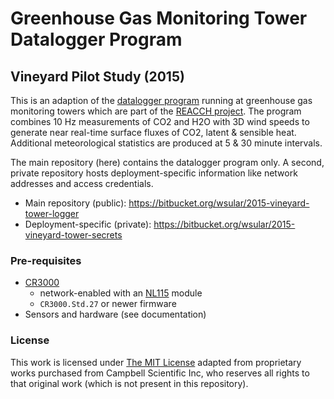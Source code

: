 Greenhouse Gas Monitoring Tower Datalogger Program
==================================================

Vineyard Pilot Study (2015)
---------------------------

This is an adaption of the [datalogger program][1] running at greenhouse gas 
monitoring towers which are part of the [REACCH project][2]. The program 
combines 10 Hz measurements of CO2 and H2O with 3D wind speeds to generate near
real-time surface fluxes of CO2, latent & sensible heat. Additional 
meteorological statistics are produced at 5 & 30 minute intervals. 

  [1]: https://bitbucket.org/wsular/2011-reacch-tower-logger
  [2]: http://www.reacchpna.org

The main repository (here) contains the datalogger program only. A second, 
private repository hosts deployment-specific information like network addresses 
and access credentials. 

* Main repository (public): <https://bitbucket.org/wsular/2015-vineyard-tower-logger>
* Deployment-specific (private): <https://bitbucket.org/wsular/2015-vineyard-tower-secrets>

### Pre-requisites ###

* [CR3000](https://campbellsci.com/cr3000)
    * network-enabled with an [NL115](https://campbellsci.com/nl115) module
    * `CR3000.Std.27` or newer firmware
* Sensors and hardware (see documentation)


### License ####

This work is licensed under [The MIT License][3] adapted from proprietary works purchased from Campbell Scientific
Inc, who reserves all rights to that original work (which is not present in
this repository).

  [3]: http://opensource.org/licenses/MIT
